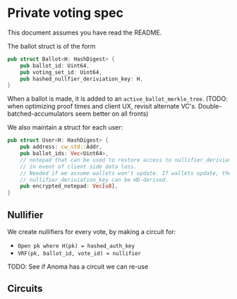 # Private voting spec

This document assumes you have read the README.

The ballot struct is of the form

```rust
pub struct Ballot<H: HashDigest> {
    pub ballot_id: Uint64,
    pub voting_set_id: Uint64,
    pub hashed_nullfier_deriviation_key: H,
}
```

When a ballot is made, it is added to an `active_ballot_merkle_tree`. (TODO: when optimizing proof times and client UX, revisit alternate VC's. Double-batched-accumulators seem better on all fronts)

We also maintain a struct for each user:

```rust
pub struct User<H: HashDigest> {
    pub address: cw_std::Addr,
    pub ballot_ids: Vec<Uint64>,
    // notepad that can be used to restore access to nullifier_deriviation_key,
    // in event of client side data loss.
    // Needed if we assume wallets won't update. If wallets update, then 
    // nullifier_deriviation_key can be HD-derived.
    pub encrypted_notepad: Vec[u8],
}
```

## Nullifier

We create nullifiers for every vote, by making a circuit for:

* `Open pk where H(pk) = hashed_auth_key`
* `VRF(pk, ballot_id, vote_id) = nullifier`

TODO: See if Anoma has a circuit we can re-use

## Circuits
